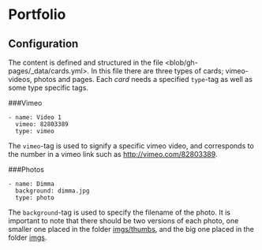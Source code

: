 Portfolio
======

Configuration
-------

The content is defined and structured in the file <blob/gh-pages/_data/cards.yml>. In this file there are three types of cards; vimeo-videos, photos and pages. Each *card* needs a specified `type`-tag as well as some type specific tags.

###Vimeo

	- name: Video 1
	  vimeo: 82803389
	  type: vimeo

The `vimeo`-tag is used to signify a specific vimeo video, and corresponds to
the number in a vimeo link such as <http://vimeo.com/82803389>.

###Photos

	- name: Dimma
	  background: dimma.jpg
	  type: photo

The `background`-tag is used to specify the filename of the photo. It is
important to note that there should be two versions of each photo, one smaller
one placed in the folder [imgs/thumbs](imgs/thubs), and the big one placed in the folder
[imgs](imgs).

